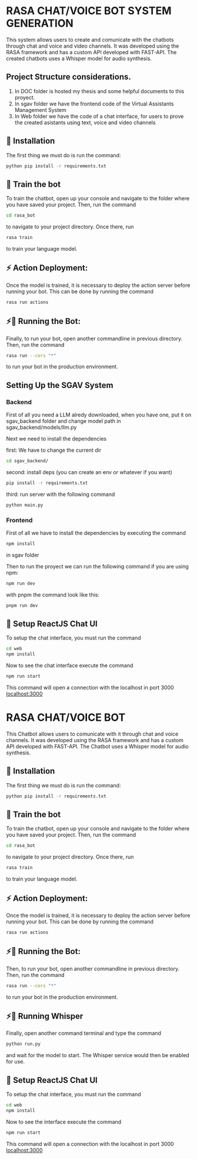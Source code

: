 # RASA CHAT/VOICE BOT SYSTEM GENERATION

This system allows users to create and comunicate with the chatbots through chat and
voice and video channels. It was developed using the RASA framework and has a custom API developed with FAST-API. The created chatbots uses a Whisper model for audio synthesis.

## Project Structure considerations.

1. In DOC folder is hosted my thesis and some helpful documents to this proyect.
2. In sgav folder we have the frontend code of the Virtual Assistants Management System
3. In Web folder we have the code of a chat interface, for users to prove the created asistants using text, voice and video channels

## 👷‍ Installation

The first thing we must do is run the command:

```bash
python pip install -r requirements.txt
```

## 🤖 Train the bot

To train the chatbot, open up your console and navigate to the folder where you have saved your project. Then, run the command

```bash
cd rasa_bot
```

to navigate to your project directory. Once there, run

```bash
rasa train
```

to train your language model.

## ⚡️ Action Deployment:

Once the model is trained, it is necessary to deploy the action server before running your bot. This can be done by running the command

```bash
rasa run actions
```

## ⚡️🤖 Running the Bot:

Finally, to run your bot, open another commandline in previous directory. Then, run the command

```bash
rasa run --cors "*"
```

to run your bot in the production environment.

## Setting Up the SGAV System

### Backend

First of all you need a LLM alredy downloaded, when you have one, put it on sgav_backend folder and change model path in sgav_backend/models/llm.py

Next we need to install the dependencies

first: We have to change the current dir

```bash
cd sgav_backend/
```

second: install deps (you can create an env or whatever if you want)

```bash
pip install -r requirements.txt
```

third: run server with the following command

```bash
python main.py
```

### Frontend

First of all we have to install the dependencies by executing the command

```bash
npm install
```

in sgav folder

Then to run the proyect we can run the following command
if you are using npm:

```bash
npm run dev
```

with pnpm the command look like this:

```bash
pnpm run dev
```

## 🎨 Setup ReactJS Chat UI

To setup the chat interface, you must run the command

```bash
cd web
npm install
```

Now to see the chat interface execute the command

```bash
npm run start
```

This command will open a connection with the localhost in port 3000
[localhost:3000](http://localhost:3000)

# RASA CHAT/VOICE BOT

This Chatbot allows users to comunicate with it through chat and
voice channels. It was developed using the RASA framework and has a custom API developed with FAST-API. The Chatbot uses a Whisper model for audio synthesis.

## 👷‍ Installation

The first thing we must do is run the command:

```bash
python pip install -r requirements.txt
```

## 🤖 Train the bot

To train the chatbot, open up your console and navigate to the folder where you have saved your project. Then, run the command

```bash
cd rasa_bot
```

to navigate to your project directory. Once there, run

```bash
rasa train
```

to train your language model.

## ⚡️ Action Deployment:

Once the model is trained, it is necessary to deploy the action server before running your bot. This can be done by running the command

```bash
rasa run actions
```

## ⚡️🤖 Running the Bot:

Then, to run your bot, open another commandline in previous directory. Then, run the command

```bash
rasa run --cors "*"
```

to run your bot in the production environment.

## ⚡️🎤 Running Whisper

Finally, open another command terminal and type the command

```bash
python run.py
```

and wait for the model to start. The Whisper service would then be enabled for use.

## 🎨 Setup ReactJS Chat UI

To setup the chat interface, you must run the command

```bash
cd web
npm install
```

Now to see the interface execute the command

```bash
npm run start
```

This command will open a connection with the localhost in port 3000
[localhost:3000](http://localhost:3000)
